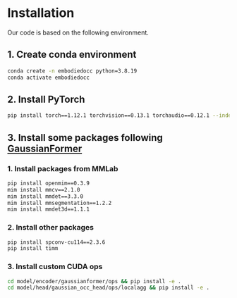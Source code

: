 # Installation
Our code is based on the following environment.

## 1. Create conda environment
```bash
conda create -n embodiedocc python=3.8.19
conda activate embodiedocc
```

## 2. Install PyTorch
```bash
pip install torch==1.12.1 torchvision==0.13.1 torchaudio==0.12.1 --index-url https://download.pytorch.org/whl/cu113
```

## 3. Install some packages following [GaussianFormer](https://github.com/huang-yh/GaussianFormer)

### 1. Install packages from MMLab
```bash
pip install openmim==0.3.9
mim install mmcv==2.1.0
mim install mmdet==3.3.0
mim install mmsegmentation==1.2.2
mim install mmdet3d==1.1.1
```

### 2. Install other packages
```bash
pip install spconv-cu114==2.3.6
pip install timm
```

### 3. Install custom CUDA ops
```bash
cd model/encoder/gaussianformer/ops && pip install -e .
cd model/head/gaussian_occ_head/ops/localagg && pip install -e .
